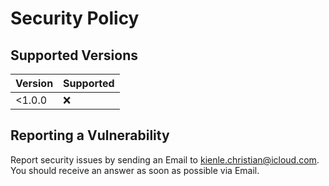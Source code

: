 # Security Policy

## Supported Versions

| Version | Supported          |
| ------- | ------------------ |
| <1.0.0 | :x: |

## Reporting a Vulnerability

Report security issues by sending an Email to [kienle.christian@icloud.com](mailto:kienle.christian@icloud.com). You should receive an answer as soon as possible via Email.
